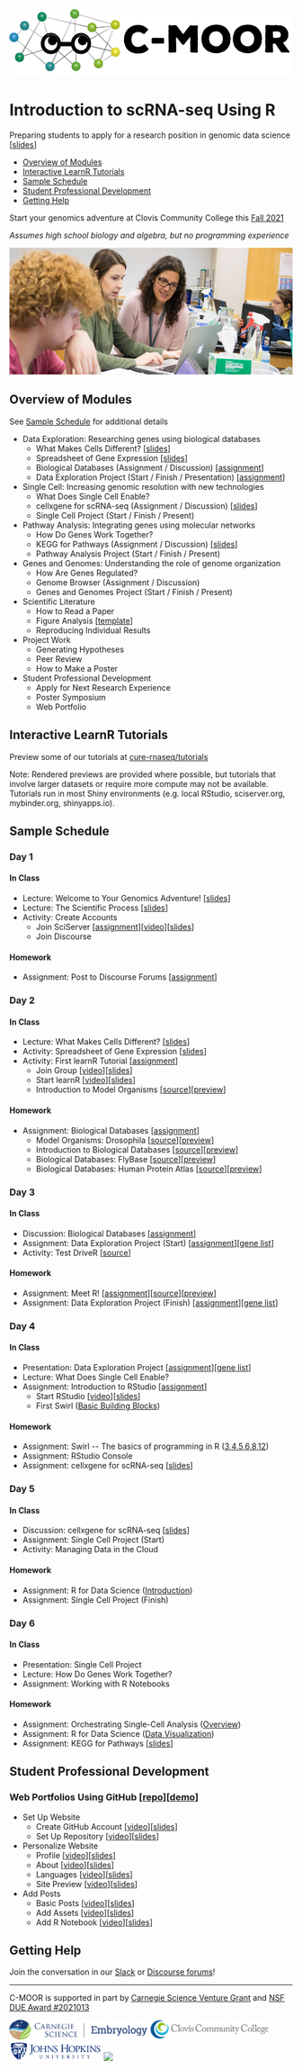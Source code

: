 <img src="https://github.com/C-MOOR/c-moor.github.io/blob/master/img/cmoor_logo.png" height=120>

# Introduction to scRNA-seq Using R 

Preparing students to apply for a research position in genomic data science [[slides](https://docs.google.com/presentation/d/1iCIBzfhojoSciAD_BpNAYa2u3NbEmb-7XMxlLw-b1ow)]

- [Overview of Modules](#overview-of-modules)
- [Interactive LearnR Tutorials](#interactive-learnr-tutorials)
- [Sample Schedule](#sample-schedule)
- [Student Professional Development](#student-professional-development)
- [Getting Help](#getting-help)

Start your genomics adventure at Clovis Community College this [Fall 2021](https://www.cloviscollege.edu/landing/biol-12-genomics-data-science.html)

*Assumes high school biology and algebra, but no programming experience*

<img src="https://github.com/C-MOOR/c-moor.github.io/blob/master/img/BIOL11A.jpg" height=225>

## Overview of Modules

See [Sample Schedule](#sample-schedule) for additional details

- Data Exploration: Researching genes using biological databases
  - What Makes Cells Different? [[slides](https://docs.google.com/presentation/d/1kqXcTyi9Fh8wfsrg-JWEiRIlfMPooCUZLXw-VEnNaBE)]
  - Spreadsheet of Gene Expression [[slides](https://docs.google.com/presentation/d/1ZjXpkZl69ULDi2f4HzT9BW2yd8DBoUQGjc-0BASQen8)]
  - Biological Databases (Assignment / Discussion) [[assignment](https://docs.google.com/document/d/12DBD771jNr4H96Drsxc62KBllYQ5gzE33BiNdAzDbmw)]
  - Data Exploration Project (Start / Finish / Presentation) [[assignment](https://docs.google.com/document/d/1qnJBz3iAN12nAX0OFaxqZZZWs1qWLYxt_HWaBdfFEk8)]
- Single Cell: Increasing genomic resolution with new technologies
  - What Does Single Cell Enable?
  - cellxgene for scRNA-seq (Assignment / Discussion) [[slides](https://docs.google.com/presentation/d/1_CZv7yHOG2hYqL5-9t6nhmspwgdVPDzwyfM3_pJ2pqU)]
  - Single Cell Project (Start / Finish / Present)
- Pathway Analysis: Integrating genes using molecular networks
  - How Do Genes Work Together?
  - KEGG for Pathways (Assignment / Discussion) [[slides](https://docs.google.com/presentation/d/11DdaPXNHCCcswHL0ZiV1OhDHHR3xM_hVnYlArdsF9Lc)]
  - Pathway Analysis Project (Start / Finish / Present)
- Genes and Genomes: Understanding the role of genome organization
  - How Are Genes Regulated?
  - Genome Browser (Assignment / Discussion)	
  - Genes and Genomes Project (Start / Finish / Present)
- Scientific Literature
  - How to Read a Paper
  - Figure Analysis [[template](https://docs.google.com/document/d/1x-6IfH5VCYuinAf_4WKTDQrtX9mnjt9huC-hLwyc9ds)]
  - Reproducing Individual Results
- Project Work
  - Generating Hypotheses
  - Peer Review
  - How to Make a Poster
- Student Professional Development
  - Apply for Next Research Experience
  - Poster Symposium
  - Web Portfolio

## Interactive LearnR Tutorials

Preview some of our tutorials at [cure-rnaseq/tutorials](tutorials)

Note: Rendered previews are provided where possible, but tutorials that involve larger datasets or require more compute may not be available.  Tutorials run in most Shiny environments (e.g. local RStudio, sciserver.org, mybinder.org, shinyapps.io).  

## Sample Schedule

### Day 1

#### In Class

- Lecture: Welcome to Your Genomics Adventure! [[slides](https://docs.google.com/presentation/d/1tRqM8gW9NeQIghiu9v32Ybs0RySGfGTSE-bvV2KJ52c)]
- Lecture: The Scientific Process [[slides](https://docs.google.com/presentation/d/1Bty11v0qZ_zw5mbZBOby1AtGoTbC2tQoPCf92wN5SFA)]
- Activity: Create Accounts
  - Join SciServer [[assignment](https://docs.google.com/document/d/1EcJTjhfxAcRw66gUjQqEuogTvjBFatxEhrqxcWBOc4o)][[video](https://link.c-moor.org/video-join-sciserver)][[slides](https://docs.google.com/presentation/d/1kxbnBLoRsdPW4ZkjwNsAHS1XFPuJpQZ8I1aVqyZISW0)]
  - Join Discourse

#### Homework

- Assignment: Post to Discourse Forums [[assignment](https://docs.google.com/document/d/1XDT0i0aNsEBDXPzW-nd8o7VZWrNr49u2LDzS25JmpEs)]

### Day 2

#### In Class

- Lecture: What Makes Cells Different? [[slides](https://docs.google.com/presentation/d/1kqXcTyi9Fh8wfsrg-JWEiRIlfMPooCUZLXw-VEnNaBE)]
- Activity: Spreadsheet of Gene Expression [[slides](https://docs.google.com/presentation/d/1ZjXpkZl69ULDi2f4HzT9BW2yd8DBoUQGjc-0BASQen8)]
- Activity: First learnR Tutorial [[assignment](https://docs.google.com/document/d/1nvMfvOTwwFIhub4aoTX3bGrY0AIDceT8SXA93FUBt5A)]
  - Join Group [[video](https://link.c-moor.org/video-join-sciserver-group)][[slides](https://docs.google.com/presentation/d/1codot9UeUO7l0EDcEre7dJgyXurD_xyxpw6IJL_aEjM)]
  - Start learnR [[video](https://drive.google.com/file/d/1WkhzNiTJqDk8oqrcSvu2C49TIhrfJVXh)][[slides](https://docs.google.com/presentation/d/1Oaq8RzhaDANxkNh-tTKwme7e095pGgoiq5iZHbt7PLg)]
  - Introduction to Model Organisms [[source](https://github.com/C-MOOR/cure-rnaseq/tree/master/tutorials/Model_Organisms_Intro)][[preview](http://mybinder.org/v2/gh/c-moor/cure-rnaseq/master?urlpath=shiny/tutorials/Model_Organisms_Intro/)]

#### Homework

- Assignment: Biological Databases [[assignment](https://docs.google.com/document/d/12DBD771jNr4H96Drsxc62KBllYQ5gzE33BiNdAzDbmw)]
  - Model Organisms: Drosophila [[source](https://github.com/C-MOOR/cure-rnaseq/tree/master/tutorials/Model_Organisms_Drosophila)][[preview](http://mybinder.org/v2/gh/c-moor/cure-rnaseq/master?urlpath=shiny/tutorials/Model_Organisms_Drosophila/)]
  - Introduction to Biological Databases [[source](https://github.com/C-MOOR/cure-rnaseq/tree/master/tutorials/Biological_Databases_Intro)][[preview](http://mybinder.org/v2/gh/c-moor/cure-rnaseq/master?urlpath=shiny/tutorials/Biological_Databases_Intro/)]
  - Biological Databases: FlyBase [[source](https://github.com/C-MOOR/cure-rnaseq/tree/master/tutorials/Biological_Databases_FlyBase)][[preview](http://mybinder.org/v2/gh/c-moor/cure-rnaseq/master?urlpath=shiny/tutorials/Biological_Databases_FlyBase/)]
  - Biological Databases: Human Protein Atlas [[source](https://github.com/C-MOOR/cure-rnaseq/tree/master/tutorials/Biological_Databases_HPA)][[preview](http://mybinder.org/v2/gh/c-moor/cure-rnaseq/master?urlpath=shiny/tutorials/Biological_Databases_HPA/)]

### Day 3

#### In Class

- Discussion: Biological Databases [[assignment](https://docs.google.com/document/d/12DBD771jNr4H96Drsxc62KBllYQ5gzE33BiNdAzDbmw)]
- Assignment: Data Exploration Project (Start) [[assignment](https://docs.google.com/document/d/1qnJBz3iAN12nAX0OFaxqZZZWs1qWLYxt_HWaBdfFEk8)][[gene list](https://docs.google.com/spreadsheets/d/16ltU53DkwYlYbcq8P_EzXSXidFaMkod75hyOAxTesw0)]
- Activity: Test DriveR [[source](https://github.com/C-MOOR/cure-rnaseq/blob/master/tutorials/test_driveR)]

#### Homework

- Assignment: Meet R! [[assignment](https://docs.google.com/document/d/1rxucOSJW_6OyYj_RJx9lp1f-cL7k5U2COZfpdl7mQ0A)][[source](https://github.com/C-MOOR/cure-rnaseq/tree/master/tutorials/Intro_R)][[preview](http://mybinder.org/v2/gh/c-moor/cure-rnaseq/master?urlpath=shiny/tutorials/Intro_R/)]
- Assignment: Data Exploration Project (Finish) [[assignment](https://docs.google.com/document/d/1qnJBz3iAN12nAX0OFaxqZZZWs1qWLYxt_HWaBdfFEk8)][[gene list](https://docs.google.com/spreadsheets/d/16ltU53DkwYlYbcq8P_EzXSXidFaMkod75hyOAxTesw0)]

### Day 4

#### In Class

- Presentation: Data Exploration Project [[assignment](https://docs.google.com/document/d/1qnJBz3iAN12nAX0OFaxqZZZWs1qWLYxt_HWaBdfFEk8)][[gene list](https://docs.google.com/spreadsheets/d/16ltU53DkwYlYbcq8P_EzXSXidFaMkod75hyOAxTesw0)]
- Lecture: What Does Single Cell Enable?
- Assignment: Introduction to RStudio [[assignment](https://docs.google.com/document/d/1eXaBhhVz7AVe0A2QZFP8EMCOQh-qPgOUeuajZkZsPrI)]
  - Start RStudio [[video](https://drive.google.com/file/d/1TibezD0uVdI6uxd6y5e3Q71jCN8V4fDr)][[slides](https://docs.google.com/presentation/d/1xo-R10YmhhaTnXswOShjlFzRyLwlJs0ZtALZo-8tSR8)]
  - First Swirl ([Basic Building Blocks](https://github.com/swirldev/R_Programming_E/blob/master/Basic_Building_Blocks/lesson.yaml))

#### Homework

- Assignment: Swirl -- The basics of programming in R ([3,4,5,6,8,12](https://github.com/swirldev/R_Programming_E/blob/master/MANIFEST))
- Assignment: RStudio Console
- Assignment: cellxgene for scRNA-seq [[slides](https://docs.google.com/presentation/d/1_CZv7yHOG2hYqL5-9t6nhmspwgdVPDzwyfM3_pJ2pqU)]

### Day 5

#### In Class

- Discussion: cellxgene for scRNA-seq [[slides](https://docs.google.com/presentation/d/1_CZv7yHOG2hYqL5-9t6nhmspwgdVPDzwyfM3_pJ2pqU)]
- Assignment: Single Cell Project (Start)
- Activity: Managing Data in the Cloud

#### Homework

- Assignment: R for Data Science ([Introduction](https://r4ds.had.co.nz/introduction.html))
- Assignment: Single Cell Project (Finish)

### Day 6

#### In Class

- Presentation: Single Cell Project
- Lecture: How Do Genes Work Together?
- Assignment: Working with R Notebooks

#### Homework

- Assignment: Orchestrating Single-Cell Analysis ([Overview](https://bioconductor.org/books/release/OSCA/overview.html))
- Assignment: R for Data Science ([Data Visualization](https://r4ds.had.co.nz/data-visualisation.html))
- Assignment: KEGG for Pathways [[slides](https://docs.google.com/presentation/d/11DdaPXNHCCcswHL0ZiV1OhDHHR3xM_hVnYlArdsF9Lc)]

## Student Professional Development

### Web Portfolios Using GitHub [[repo](https://github.com/C-MOOR/cmoor_website_template)][[demo](http://www.c-moor.org/cmoor_website_template/)]

- Set Up Website
  - Create GitHub Account [[video](https://link.c-moor.org/video-join-github)][[slides](https://docs.google.com/presentation/d/1c4sb5CLpvKjgnTVIuNGYTSr8WWNgeSfC8TUGrxktu64)]
  - Set Up Repository [[video](https://link.c-moor.org/video-student-website-setup)][[slides](https://docs.google.com/presentation/d/13chl2zYU1NbWCZmD_daqiKcLoJZAtILMqjXgew3TR6c)]
- Personalize Website
  -  Profile [[video](https://link.c-moor.org/video-student-website-personalize-profile)][[slides](https://docs.google.com/presentation/d/1Fvf-pp35kzthJawqHwNVg8fTA5YDOWSOD88hVBFs840)]
  -  About [[video](https://link.c-moor.org/video-student-website-personalize-about)][[slides](https://docs.google.com/presentation/d/1qg3i5WhpqiPrLPdLdJoiVaCmZALNpPrlbHwBigbtfYo)]
  -  Languages [[video](https://link.c-moor.org/video-student-website-personalize-languages)][[slides](https://docs.google.com/presentation/d/1jLbdARLPvVnEl0HA18Jli0qQ90Bg9JFbenRqLBSeovk)]
  -  Site Preview [[video](https://link.c-moor.org/video-student-website-personalize-preview)][[slides](https://docs.google.com/presentation/d/1r3PPXaHUnZfzeKe4hZisaVM7Edz5VLw6hnKHzvifoWE)]
- Add Posts
  - Basic Posts [[video](https://link.c-moor.org/video-student-website-post-basic)][[slides](https://docs.google.com/presentation/d/1mLi7a-tZQLWp9RoOLhz90c_SDX2loBuXnwI7LfNJtcQ/)]
  - Add Assets [[video](https://link.c-moor.org/video-student-website-post-assets)][[slides](https://docs.google.com/presentation/d/1iXwuC7qz3LuvIA1QXzHvUVCUn2OvkEoFdkLFoJgj8Dk/)]
  - Add R Notebook [[video](https://link.c-moor.org/video-student-website-post-rnotebook)][[slides](https://docs.google.com/presentation/d/1OHvCo1RCvYLPl7Y7mwj7W3U1HTaZF45F27ZKO0W47VA/)]

## Getting Help

Join the conversation in our [Slack](https://c-moor.slack.com) or [Discourse forums](https://help.c-moor.org)!

<hr>

C-MOOR is supported in part by [Carnegie Science Venture Grant](https://carnegiescience.edu/CSVgrants#section2) and [NSF DUE Award #2021013](https://www.nsf.gov/awardsearch/showAward?AWD_ID=2021013)

<img src="https://github.com/C-MOOR/c-moor.github.io/blob/master/img/Carnegie_EMB_logo.png" height=35> <img src="https://github.com/C-MOOR/c-moor.github.io/blob/master/img/Clovis_logo_wide.jpg" height=35> <img src="https://github.com/C-MOOR/c-moor.github.io/blob/master/img/JHU_logo.jpg" height=35> <img src="https://idies.jhu.edu/wp-content/uploads/2020/03/cropped-IDIES_logo-500px.png" height=35>
